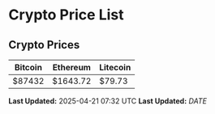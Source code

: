# Crypto Price List

## Crypto Prices
| Bitcoin | Ethereum | Litecoin |
| ------- | -------- | -------- |
| $87432 | $1643.72 | $79.73 |
**Last Updated:** 2025-04-21 07:32 UTC
**Last Updated:** $DATE$
